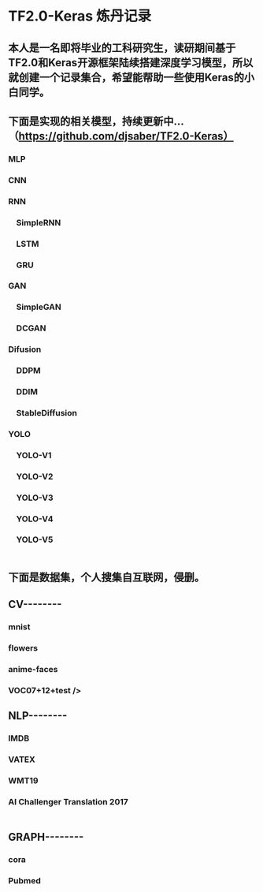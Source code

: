 # TF2.0-Keras 炼丹记录
本人是一名即将毕业的工科研究生，读研期间基于TF2.0和Keras开源框架陆续搭建深度学习模型，所以就创建一个记录集合，希望能帮助一些使用Keras的小白同学。
-----------------------------------

下面是实现的相关模型，持续更新中...（https://github.com/djsaber/TF2.0-Keras）
-----------------------------------

### MLP<br />
### CNN<br />
### RNN<br />
### &emsp;SimpleRNN<br />
### &emsp;LSTM<br />
### &emsp;GRU<br />
### GAN<br />
### &emsp;SimpleGAN<br />
### &emsp;DCGAN<br />
### Difusion<br />
### &emsp;DDPM<br />
### &emsp;DDIM<br />
### &emsp;StableDiffusion<br />
### YOLO<br />
### &emsp;YOLO-V1<br />
### &emsp;YOLO-V2<br />
### &emsp;YOLO-V3<br />
### &emsp;YOLO-V4<br />
### &emsp;YOLO-V5<br /><br />

下面是数据集，个人搜集自互联网，侵删。
-----------------------------------
CV--------
-----------------------------------
### mnist<br />
### flowers<br />
### anime-faces<br />
### VOC07+12+test /><br />

NLP--------
-----------------------------------
### IMDB<br />
### VATEX<br />
### WMT19<br />
### AI Challenger Translation 2017<br /><br />
GRAPH--------
-----------------------------------
### cora<br />
### Pubmed<br />
